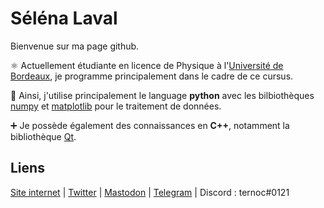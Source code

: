 # Séléna Laval

Bienvenue sur ma page github.

⚛️ Actuellement étudiante en licence de Physique à l'[Université de Bordeaux](https://physique.u-bordeaux.fr), je programme principalement dans le cadre de ce cursus.

🐍 Ainsi, j'utilise principalement le language **python** avec les bilbiothèques [numpy](https://numpy.org) et [matplotlib](https://matplotlib.org/) pour le traitement de données.

➕ Je possède également des connaissances en **C++**, notamment la bibliothèque [Qt](https://qt.io).

## Liens

[Site internet](https://ternoc.com) | [Twitter](https://twitter.com/SelenaCCLaval) | [Mastodon](https://rivals.space/@selena) | [Telegram](https://t.me/ternoc) | Discord : ternoc#0121